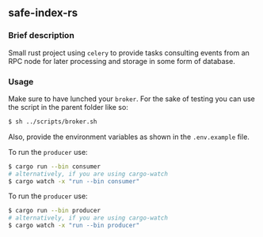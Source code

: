 ## safe-index-rs

### Brief description

Small rust project using `celery` to provide tasks consulting events from an RPC node for later processing and storage in some form of database.

### Usage

Make sure to have lunched your `broker`. For the sake of testing you can use the script in the parent folder like so:

```bash
$ sh ../scripts/broker.sh
```

Also, provide the environment variables as shown in the `.env.example` file. 

To run the `producer` use:

```bash
$ cargo run --bin consumer
# alternatively, if you are using cargo-watch
$ cargo watch -x "run --bin consumer"
```

To run the `producer` use:

```bash
$ cargo run --bin producer
# alternatively, if you are using cargo-watch
$ cargo watch -x "run --bin producer"
```
